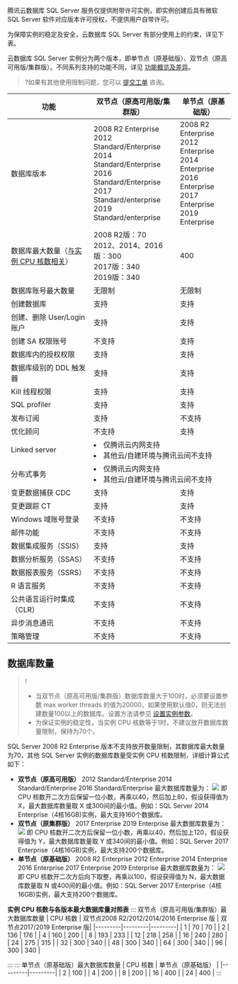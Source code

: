 腾讯云数据库 SQL Server 服务仅提供附带许可实例，即实例创建后具有微软 SQL Server 软件对应版本许可授权，不提供用户自带许可。

为保障实例的稳定及安全，云数据库 SQL Server 有部分使用上的约束，详见下表。

云数据库 SQL Server 实例分为两个版本，即单节点（原基础版）、双节点（原高可用版/集群版）。不同系列支持的功能不同，详见 [功能概览及差异](https://intl.cloud.tencent.com/document/product/238/46495)。
>?如果有其他使用限制问题，您可以 [提交工单](https://console.cloud.tencent.com/workorder/category) 咨询。

<table>
<thead><tr><th>功能</th><th>双节点（原高可用版/集群版）</th><th>单节点（原基础版）</th></tr></thead>
<tbody>
<tr><td>数据库版本</td><td>2008 R2 Enterprise<br>2012 Standard/Enterprise<br>2014 Standard/Enterprise<br>2016 Standard/Enterprise<br>2017 Standard/enterprise<br>2019 Standard/enterprise</td><td>2008 R2 Enterprise<br>2012 Enterprise<br>2014 Enterprise<br>2016 Enterprise<br>2017 Enterprise<br>2019 Enterprise</td></tr>
<tr><td>数据库最大数量（<a href="https://intl.cloud.tencent.com/document/product/238/2021" target="_blank">与实例 CPU 核数相关</a>）</td><td>2008 R2版：70<br>2012、2014、2016版：300<br>2017版：340<br>2019版：340</td><td>400</td></tr>
<tr><td>数据库账号最大数量</td><td>无限制</td><td>无限制</td></tr>
<tr><td>创建数据库</td><td>支持</td><td>支持</td></tr>
<tr><td>创建、删除 User/Login 账户</td><td>支持</td><td>支持</td></tr>
<tr><td>创建 SA 权限账号</td><td>不支持</td><td>支持</td></tr>
<tr><td>数据库内的授权权限</td><td>支持</td><td>支持</td></tr>
<tr><td>数据库级别的 DDL 触发器</td><td>支持</td><td>支持</td></tr>
<tr><td>Kill 线程权限</td><td>支持</td><td>支持</td></tr>
<tr><td>SQL profiler</td><td>支持</td><td>支持</td></tr>
<tr><td>发布订阅</td><td>支持</td><td>不支持</td></tr>
<tr><td>优化顾问</td><td>不支持</td><td>支持</td></tr>
<tr><td>Linked server</td><td colspan = "2"><li>仅腾讯云内网支持<br><li>其他云/自建环境与腾讯云间不支持</td></tr>
<tr><td>分布式事务</td><td colspan = "2"><li>仅腾讯云内网支持<br><li>其他云/自建环境与腾讯云间不支持</td></tr>
<tr><td>变更数据捕获 CDC</td><td>支持</td><td>支持</td></tr>
<tr><td>变更跟踪 CT</td><td>支持</td><td>支持</td></tr>
<tr><td>Windows 域账号登录</td><td>不支持</td><td>不支持</td></tr>
<tr><td>邮件功能</td><td>不支持</td><td>不支持</td></tr>
<tr><td>数据集成服务（SSIS）</td><td>支持</td><td>支持</td></tr>
<tr><td>数据分析服务（SSAS）</td><td>不支持</td><td>不支持</td></tr>
<tr><td>数据报表服务（SSRS）</td><td>不支持</td><td>不支持</td></tr>
<tr><td>R 语言服务</td><td>不支持</td><td>不支持</td></tr>
<tr><td>公共语言运行时集成（CLR）</td><td>不支持</td><td>不支持</td></tr>
<tr><td>异步消息通讯</td><td>不支持</td><td>不支持</td></tr>
<tr><td>策略管理</td><td>不支持</td><td>不支持</td></tr>
</tbody></table>	

## 数据库数量[](id:SJKSL)
>!
>- 当双节点（原高可用版/集群版）数据库数量大于100时，必须要设置参数 max worker threads 的值为20000。如果使用默认值0，则无法创建数量100以上的数据库。设置方法请参见 [设置实例参数](https://intl.cloud.tencent.com/document/product/238/41609)。
>- 为保证实例的稳定性，当实例 CPU 核数等于1时，不建议放开数据库数量限制，保持为70个。
>
SQL Server 2008 R2 Enterprise 版本不支持放开数量限制，其数据库最大数量为70，其他 SQL Server 实例的数据库数量受实例 CPU 核数限制，详细计算公式如下：
- **双节点（原高可用版）**
2012 Standard/Enterprise
2014 Standard/Enterprise
2016 Standard/Enterprise
最大数据库数量为：
![](https://qcloudimg.tencent-cloud.cn/raw/f982294bd7bebcf5fdb68e9da01e40d1.jpg)
即 CPU 核数开二次方后保留一位小数，再乘以40，然后加上80，假设获得值为 X，最大数据库数量取 X 或300间的最小值。例如：SQL Server 2014 Enterprise（4核16GB)实例，最大支持160个数据库。
- **双节点（原集群版）**
2017 Enterprise
2019 Enterprise
最大数据库数量为：
![](https://qcloudimg.tencent-cloud.cn/raw/6f2eb0ade4f54c3d46da8224a55748e2.jpg)
即 CPU 核数开二次方后保留一位小数，再乘以40，然后加上120，假设获得值为 Y，最大数据库数量取 Y 或340间的最小值。例如：SQL Server 2017 Enterprise（4核16GB)实例，最大支持200个数据库。
- **单节点（原基础版）**
2008 R2 Enterprise
2012 Enterprise
2014 Enterprise
2016 Enterprise
2017 Enterprise
2019 Enterprise
最大数据库数量为：
![](https://qcloudimg.tencent-cloud.cn/raw/d412fc0b2c1fc12f08046dfc5c3aa546.jpg)
即 CPU 核数开二次方后向下取整，再乘以100，假设获得值为 N，最大数据库数量取 N 或400间的最小值。例如：SQL Server 2017 Enterprise（4核16GB)实例，最大支持200个数据库。

**实例 CPU 核数与各版本最大数据库量对照表**
<dx-tabs>
::: 双节点（原高可用版/集群版）最大数据库数量
| CPU 核数 | 双节点2008 R2/2012/2014/2016 Enterprise 版 | 双节点2017/2019 Enterprise 版|
|---------|---------|---------|
| 1 | 70 | 70 |
| 2 | 136 | 176 |
| 4 | 160 | 200 |
| 8 | 193 | 233 |
| 12 | 218 | 258 |
| 16 | 240 | 280 |
| 24 | 275 | 315 |
| 32 | 300 | 340 |
| 48 | 300 | 340 |
| 64 | 300 | 340 |
| 96 | 300 | 340 |

:::
::: 单节点（原基础版）最大数据库数量
| CPU 核数 | 单节点（原基础版） |
|---------|---------|
| 2 | 100 |
| 4 | 200 |
| 8 | 200 |
| 16 | 400 |
| 24 | 400 |
:::
</dx-tabs>

